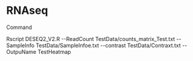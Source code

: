 # RNAseq


Command 

Rscript DESEQ2_V2.R --ReadCount TestData/counts_matrix_Test.txt --SampleInfo TestData/SampleInfoe.txt --contrast TestData/Contraxt.txt --OutpuName TestHeatmap


